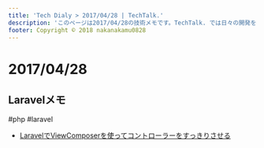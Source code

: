 ```yaml
---
title: 'Tech Dialy > 2017/04/28 | TechTalk.'
description: 'このページは2017/04/28の技術メモです。TechTalk. では日々の開発を個人メモとして残しています。将来に向けて技術ノウハウを蓄積することを目的とします。'
footer: Copyright © 2018 nakanakamu0828
---
```

# 2017/04/28
## Laravelメモ
#php #laravel

* [LaravelでViewComposerを使ってコントローラーをすっきりさせる](http://vdeep.net/laravel-viewcomposer)
